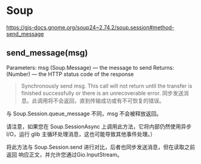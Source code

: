 # Soup


https://gjs-docs.gnome.org/soup24~2.74.2/soup.session#method-send_message

## send_message(msg)
Parameters:
        msg (Soup.Message) — the message to send
Returns:
        (Number) — the HTTP status code of the response

> Synchronously send msg. This call will not return until the
transfer is finished successfully or there is an unrecoverable
error.
同步发送消息。此调用将不会返回，直到传输成功或有不可恢复的错误。

与 Soup.Session.queue_message 不同，msg 不会被释放返回。

请注意，如果您在 Soup.SessionAsync 上调用此方法，它将内部仍然使用异步 I/O，运行 glib 主循环处理消息，这也可能导致其他事件处理。）

将此方法与 Soup.Session.send 进行对比，后者也同步发送消息，但在读取之前返回
响应正文，并允许您通过Gio.InputStream。
